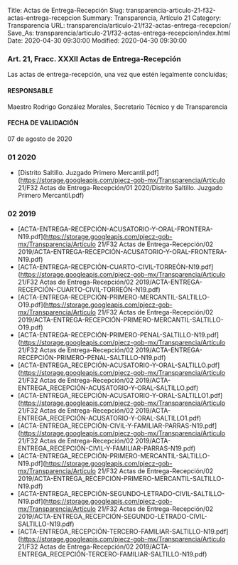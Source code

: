 Title: Actas de Entrega-Recepción
Slug: transparencia-articulo-21-f32-actas-entrega-recepcion
Summary: Transparencia, Artículo 21
Category: Transparencia
URL: transparencia/articulo-21/f32-actas-entrega-recepcion/
Save_As: transparencia/articulo-21/f32-actas-entrega-recepcion/index.html
Date: 2020-04-30 09:30:00
Modified: 2020-04-30 09:30:00


### Art. 21, Fracc. XXXII Actas de Entrega-Recepción

Las actas de entrega-recepción, una vez que estén legalmente concluidas;

#### RESPONSABLE

Maestro Rodrigo González Morales, Secretario Técnico y de Transparencia

#### FECHA DE VALIDACIÓN

07 de agosto de 2020


### 01 2020


* [Distrito Saltillo. Juzgado Primero Mercantil.pdf](https://storage.googleapis.com/pjecz-gob-mx/Transparencia/Artículo 21/F32 Actas de Entrega-Recepción/01 2020/Distrito Saltillo. Juzgado Primero Mercantil.pdf)


### 02 2019


* [ACTA-ENTREGA-RECEPCIÓN-ACUSATORIO-Y-ORAL-FRONTERA-N19.pdf](https://storage.googleapis.com/pjecz-gob-mx/Transparencia/Artículo 21/F32 Actas de Entrega-Recepción/02 2019/ACTA-ENTREGA-RECEPCIÓN-ACUSATORIO-Y-ORAL-FRONTERA-N19.pdf)
* [ACTA-ENTREGA-RECEPCIÓN-CUARTO-CIVIL-TORREÓN-N19.pdf](https://storage.googleapis.com/pjecz-gob-mx/Transparencia/Artículo 21/F32 Actas de Entrega-Recepción/02 2019/ACTA-ENTREGA-RECEPCIÓN-CUARTO-CIVIL-TORREÓN-N19.pdf)
* [ACTA-ENTREGA-RECEPCIÓN-PRIMERO-MERCANTIL-SALTILLO-O19.pdf](https://storage.googleapis.com/pjecz-gob-mx/Transparencia/Artículo 21/F32 Actas de Entrega-Recepción/02 2019/ACTA-ENTREGA-RECEPCIÓN-PRIMERO-MERCANTIL-SALTILLO-O19.pdf)
* [ACTA-ENTREGA-RECEPCIÓN-PRIMERO-PENAL-SALTILLO-N19.pdf](https://storage.googleapis.com/pjecz-gob-mx/Transparencia/Artículo 21/F32 Actas de Entrega-Recepción/02 2019/ACTA-ENTREGA-RECEPCIÓN-PRIMERO-PENAL-SALTILLO-N19.pdf)
* [ACTA-ENTREGA_RECEPCIÓN-ACUSATORIO-Y-ORAL-SALTILLO.pdf](https://storage.googleapis.com/pjecz-gob-mx/Transparencia/Artículo 21/F32 Actas de Entrega-Recepción/02 2019/ACTA-ENTREGA_RECEPCIÓN-ACUSATORIO-Y-ORAL-SALTILLO.pdf)
* [ACTA-ENTREGA_RECEPCIÓN-ACUSATORIO-Y-ORAL-SALTILLO1.pdf](https://storage.googleapis.com/pjecz-gob-mx/Transparencia/Artículo 21/F32 Actas de Entrega-Recepción/02 2019/ACTA-ENTREGA_RECEPCIÓN-ACUSATORIO-Y-ORAL-SALTILLO1.pdf)
* [ACTA-ENTREGA_RECEPCIÓN-CIVIL-Y-FAMILIAR-PARRAS-N19.pdf](https://storage.googleapis.com/pjecz-gob-mx/Transparencia/Artículo 21/F32 Actas de Entrega-Recepción/02 2019/ACTA-ENTREGA_RECEPCIÓN-CIVIL-Y-FAMILIAR-PARRAS-N19.pdf)
* [ACTA-ENTREGA_RECEPCIÓN-PRIMERO-MERCANTIL-SALTILLO-N19.pdf](https://storage.googleapis.com/pjecz-gob-mx/Transparencia/Artículo 21/F32 Actas de Entrega-Recepción/02 2019/ACTA-ENTREGA_RECEPCIÓN-PRIMERO-MERCANTIL-SALTILLO-N19.pdf)
* [ACTA-ENTREGA_RECEPCIÓN-SEGUNDO-LETRADO-CIVIL-SALTILLO-N19.pdf](https://storage.googleapis.com/pjecz-gob-mx/Transparencia/Artículo 21/F32 Actas de Entrega-Recepción/02 2019/ACTA-ENTREGA_RECEPCIÓN-SEGUNDO-LETRADO-CIVIL-SALTILLO-N19.pdf)
* [ACTA-ENTREGA_RECEPCIÓN-TERCERO-FAMILIAR-SALTILLO-N19.pdf](https://storage.googleapis.com/pjecz-gob-mx/Transparencia/Artículo 21/F32 Actas de Entrega-Recepción/02 2019/ACTA-ENTREGA_RECEPCIÓN-TERCERO-FAMILIAR-SALTILLO-N19.pdf)


 


